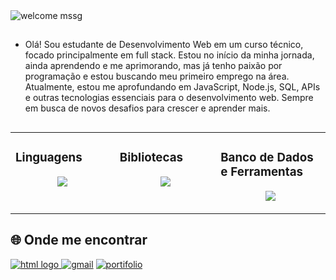
<img src="https://readme-typing-svg.demolab.com?font=Pixeled&weight=700&size=28&pause=1000&color=9900FF&center=true&vCenter=true&width=900&lines=++WELCOME+TO+MY+PROFILE!++👋" alt="welcome mssg"/>

##
* Olá! Sou estudante de Desenvolvimento Web em um curso técnico, focado principalmente em full stack. Estou no início da minha jornada, ainda aprendendo e me aprimorando, mas já tenho paixão por programação e estou buscando meu primeiro emprego na área. 
Atualmente, estou me aprofundando em JavaScript, Node.js, SQL, APIs e outras tecnologias essenciais para o desenvolvimento web. Sempre em busca de novos desafios para crescer e aprender mais.

##
<table>
 <tr>
  <td valign="top" width="12%">

### Linguagens

<p align="center">
  <a href="https://skillicons.dev">
    <img src="https://skillicons.dev/icons?i=html,css,js,c,php,py,java&perline=4" />
  </a>
</p>

</td>

<td valign="top" width="12%">
 
### Bibliotecas
<p align="center">
  <a href="https://skillicons.dev">
    <img src="https://skillicons.dev/icons?i=nodejs,express,flutter,laravel" />
  </a>
</p>

</td>
<td valign="top" width="12%">

### Banco de Dados e Ferramentas
<p align="center">
  <a href="https://skillicons.dev">
    <img src="https://skillicons.dev/icons?i=mysql,linux,git,docker&perline=4" />
  </a>
</p>

</td>
</tr>
</table>


<h2>🌐 Onde me encontrar</h2>
<a href="https://www.linkedin.com/in/hugo-rocha-dos-santos-105a65341/"> <img alt="html logo" src="https://img.shields.io/badge/Linkedin-1572B6.svg?style=for-the-badge&linkedin=css3&logoColor=white"> </a>
<a href="mailto:hugo.santos202br@gmail.com"><img img src="https://img.shields.io/badge/Gmail-D14836?style=for-the-badge&logo=gmail&logoColor=white" alt="gmail"/></a>
<a href="mailto:hugo.santos202br@gmail.com"><img img src="https://img.shields.io/badge/Portifolio-610F7F?style=for-the-badge&logo=github&logoColor=github" alt="portifolio"/></a>

  
